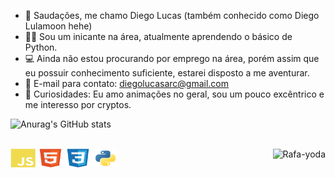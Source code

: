 - 👋 Saudações, me chamo Diego Lucas (também conhecido como Diego Lulamoon hehe)
- 🧑‍🎓 Sou um inicante na área, atualmente aprendendo o básico de Python.
- 💻 Ainda não estou procurando por emprego na área, porém assim que eu possuir conhecimento suficiente, estarei disposto a me aventurar.
- 📧 E-mail para contato: diegolucasarc@gmail.com
- 🦄 Curiosidades: Eu amo animações no geral, sou um pouco excêntrico e me interesso por cryptos.


![Anurag's GitHub stats](https://github-readme-stats.vercel.app/api?username=DiegoLulamoon&show_icons=true&theme=synthwave)

<div style="display: inline_block"><br>
  <img align="center" alt="Rafa-Js" height="30" width="40" src="https://raw.githubusercontent.com/devicons/devicon/master/icons/javascript/javascript-plain.svg">
  <img align="center" alt="Rafa-HTML" height="30" width="40" src="https://raw.githubusercontent.com/devicons/devicon/master/icons/html5/html5-original.svg">
  <img align="center" alt="Rafa-CSS" height="30" width="40" src="https://raw.githubusercontent.com/devicons/devicon/master/icons/css3/css3-original.svg">
  <img align="center" alt="Rafa-Python" height="30" width="40" src="https://raw.githubusercontent.com/devicons/devicon/master/icons/python/python-original.svg">
  <img align="right" alt="Rafa-yoda" src="https://cdn.discordapp.com/attachments/795358919417397249/825430589581688872/hi.gif">
</div>




<!---
DiegoLulamoon/DiegoLulamoon is a ✨ special ✨ repository because its `README.md` (this file) appears on your GitHub profile.
You can click the Preview link to take a look at your changes.
--->
